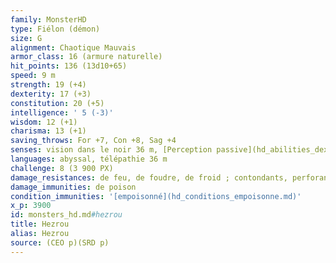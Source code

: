 ```yaml
---
family: MonsterHD
type: Fiélon (démon)
size: G
alignment: Chaotique Mauvais
armor_class: 16 (armure naturelle)
hit_points: 136 (13d10+65)
speed: 9 m
strength: 19 (+4)
dexterity: 17 (+3)
constitution: 20 (+5)
intelligence: ' 5 (-3)'
wisdom: 12 (+1)
charisma: 13 (+1)
saving_throws: For +7, Con +8, Sag +4
senses: vision dans le noir 36 m, [Perception passive](hd_abilities_dexterity_perception_passive.md) 11
languages: abyssal, télépathie 36 m
challenge: 8 (3 900 PX)
damage_resistances: de feu, de foudre, de froid ; contondants, perforants et tranchants infligés par des attaques non-magiques
damage_immunities: de poison
condition_immunities: '[empoisonné](hd_conditions_empoisonne.md)'
x_p: 3900
id: monsters_hd.md#hezrou
title: Hezrou
alias: Hezrou
source: (CEO p)(SRD p)
---
```


